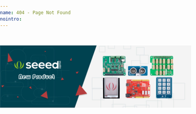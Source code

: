 ```yaml
---
name: 404 - Page Not Found
nointro:
---
```



<!doctype html>
<html>
<head>
<meta charset="utf-8">
<title>404页未找到</title>

<style>
html,body {
	margin:0;
	padding:0;
}
canvas {
	display:block;
}
</style>
</head>
<body>

<div></div>

<script>
var canvas = document.createElement('canvas');
      var height = canvas.height = window.innerHeight;
      var width = canvas.width = window.innerWidth;
      var ctx = canvas.getContext('2d');
      document.body.appendChild(canvas);

      function random(min,max)
      {
          return Math.random()*(max-min+1)+min;
      }

      function range_map(value,in_min, in_max, out_min, out_max) {
        return (value - in_min) * (out_max - out_min) / (in_max - in_min) + out_min;
      }

      var word_arr = [];
      var txt_min_size = 3;
      var txt_max_size = 15;
      var keypress = false;
      var acclerate = 2;
      for (var i = 0; i < 25; i++) {
        word_arr.push({
          x : random(0,width),
          y : random(0,height),
          text : '404',
          size : random(txt_min_size,txt_max_size)
        });

        word_arr.push({
          x : random(0,width),
          y : random(0,height),
          text : 'Grove',
          size : random(txt_min_size,txt_max_size)
        });

        word_arr.push({
          x : random(0,width),
          y : random(0,height),
          text : 'ReSpeaker',
          size : Math.floor(random(txt_min_size,txt_max_size))
        });

        word_arr.push({
          x : random(0,width),
          y : random(0,height),
          text : 'Raspberry',
          size : Math.floor(random(txt_min_size,txt_max_size))
        });

        word_arr.push({
          x : random(0,width),
          y : random(0,height),
          text : 'Arduino',
          size : Math.floor(random(txt_min_size,txt_max_size))
        });

        word_arr.push({
          x : random(0,width),
          y : random(0,height),
          text : 'Beaglebone',
          size : Math.floor(random(txt_min_size,txt_max_size))
        });

      }




      function render()
      {
        ctx.fillStyle = "rgba(0,0,0,1)";
        ctx.fillRect(0,0,width,height);

        ctx.fillStyle = "#fff";
        for (var i = 0; i < word_arr.length; i++) {
          ctx.font = word_arr[i].size+"px sans-serif";
          var w = ctx.measureText(word_arr[i].text);
          ctx.fillText(word_arr[i].text,word_arr[i].x,word_arr[i].y);

          if(keypress)
          {
            word_arr[i].x += range_map(word_arr[i].size,txt_min_size,txt_max_size,2,4) * acclerate;
          }
          else {
            word_arr[i].x += range_map(word_arr[i].size,txt_min_size,txt_max_size,2,3);
          }

          if(word_arr[i].x >= width)
          {
            word_arr[i].x = -w.width*2;
            word_arr[i].y = random(0,height);
            word_arr[i].size =  Math.floor(random(txt_min_size,txt_max_size));

          }
        }

        ctx.fill();

        requestAnimationFrame(render);
      }

      render();

      window.addEventListener('keydown',function(){
        keypress = true;
      },true);
      window.addEventListener('keyup',function(){
        keypress = false;
      },true);</script>

</body>
</html>

<br /><p style="text-align:center"><a href="https://www.seeedstudio.com/act-4.html" target="_blank"><img src="https://github.com/SeeedDocument/Wiki_Banner/raw/master/new_product.jpg" /></a></p>